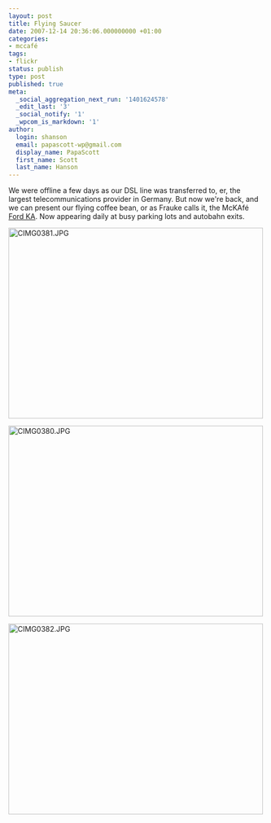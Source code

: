 ```yaml
---
layout: post
title: Flying Saucer
date: 2007-12-14 20:36:06.000000000 +01:00
categories:
- mccafé
tags:
- flickr
status: publish
type: post
published: true
meta:
  _social_aggregation_next_run: '1401624578'
  _edit_last: '3'
  _social_notify: '1'
  _wpcom_is_markdown: '1'
author:
  login: shanson
  email: papascott-wp@gmail.com
  display_name: PapaScott
  first_name: Scott
  last_name: Hanson
---
```

<p>We were offline a few days as our DSL line was transferred to, er, the largest telecommunications provider in Germany. But now we're back, and we can present our flying coffee bean, or as Frauke calls it, the McKAf&eacute; <a href="http://en.wikipedia.org/wiki/Ford_Ka">Ford KA</a>. Now appearing daily at busy parking lots and autobahn exits.</p>
<p><a href="http://www.flickr.com/photos/51035717986@N01/2111289620" title="View 'CIMG0381.JPG' on Flickr.com"><img src="https://farm3.static.flickr.com/2324/2111289620_b64664f973.jpg" alt="CIMG0381.JPG" border="0" width="500" height="375" /></a></p>
<p><a href="http://www.flickr.com/photos/51035717986@N01/2110510525" title="View 'CIMG0380.JPG' on Flickr.com"><img src="https://farm3.static.flickr.com/2305/2110510525_a0452b1504.jpg" alt="CIMG0380.JPG" border="0" width="500" height="375" /></a></p>
<p><a href="http://www.flickr.com/photos/51035717986@N01/2111290002" title="View 'CIMG0382.JPG' on Flickr.com"><img src="https://farm3.static.flickr.com/2025/2111290002_7f97646687.jpg" alt="CIMG0382.JPG" border="0" width="500" height="375" /></a></p>
